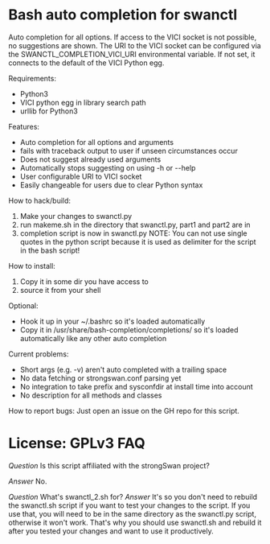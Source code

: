 Bash auto completion for swanctl
================================

Auto completion for all options. If access to the VICI socket is not possible,
no suggestions are shown.
The URI to the VICI socket can be configured via the SWANCTL_COMPLETION_VICI_URI
environmental variable. If not set, it connects to the default of the VICI Python egg.

Requirements:
* Python3
* VICI python egg in library search path
* urllib for Python3

Features:
* Auto completion for all options and arguments
* fails with traceback output to user if unseen circumstances occur
* Does not suggest already used arguments
* Automatically stops suggesting on using -h or --help
* User configurable URI to VICI socket
* Easily changeable for users due to clear Python syntax

How to hack/build:
1) Make your changes to swanctl.py
2) run makeme.sh in the directory that swanctl.py, part1 and part2 are in
3) completion script is now in swanctl.py
NOTE: You can not use single quotes in the python script because it is used as delimiter
for the script in the bash script!

How to install:
1) Copy it in some dir you have access to
2) source it from your shell

Optional:
* Hook it up in your \~/.bashrc so it's loaded automatically
* Copy it in /usr/share/bash-completion/completions/ so it's loaded
  automatically like any other auto completion

Current problems:
* Short args (e.g. -v) aren't auto completed with a trailing space
* No data fetching or strongswan.conf parsing yet
* No integration to take prefix and sysconfdir at install time into account
* No description for all methods and classes

How to report bugs:
Just open an issue on the GH repo for this script.

License: GPLv3
FAQ
===
*Question* Is this script affiliated with the strongSwan project?

*Answer*   No.

*Question* What's swanctl_2.sh for?
*Answer*   It's so you don't need to rebuild the swanctl.sh script if you want to test your changes to the script.
           If you use that, you will need to be in the same directory as the swanctl.py script, otherwise it won't work. That's why you should use swanctl.sh and rebuild it after you tested your changes and want to use it productively.
